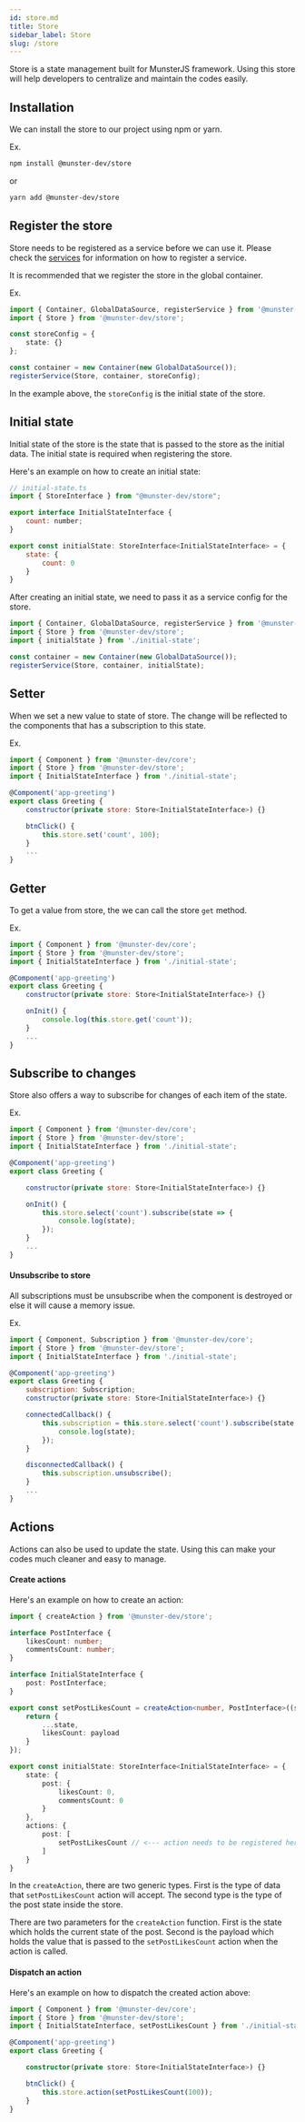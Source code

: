 ```yaml
---
id: store.md
title: Store
sidebar_label: Store
slug: /store
---
```


Store is a state management built for MunsterJS framework.
Using this store will help developers to centralize and maintain the codes easily.

## Installation

We can install the store to our project using npm or yarn.

Ex.

```bash
npm install @munster-dev/store
```
or
```bash
yarn add @munster-dev/store
```

## Register the store

Store needs to be registered as a service before we can use it.
Please check the [services](/services) for information on how to register a service.

It is recommended that we register the store in the global container.

Ex.

```typescript
import { Container, GlobalDataSource, registerService } from '@munster-dev/core';
import { Store } from '@munster-dev/store';

const storeConfig = {
    state: {}
};

const container = new Container(new GlobalDataSource());
registerService(Store, container, storeConfig);
```

In the example above, the `storeConfig` is the initial state of the store.

## Initial state

Initial state of the store is the state that is passed to the store as the initial data.
The initial state is required when registering the store.

Here's an example on how to create an initial state:

```javascript
// initial-state.ts
import { StoreInterface } from "@munster-dev/store";

export interface InitialStateInterface {
    count: number;
}

export const initialState: StoreInterface<InitialStateInterface> = {
    state: {
        count: 0
    }
}
```

After creating an initial state, we need to pass it as a service config for the store.

```typescript
import { Container, GlobalDataSource, registerService } from '@munster-dev/core';
import { Store } from '@munster-dev/store';
import { initialState } from './initial-state';

const container = new Container(new GlobalDataSource());
registerService(Store, container, initialState);
```

## Setter

When we set a new value to state of store.
The change will be reflected to the components that has a subscription to this state.

Ex.

```javascript
import { Component } from '@munster-dev/core';
import { Store } from '@munster-dev/store';
import { InitialStateInterface } from './initial-state';

@Component('app-greeting')
export class Greeting {
    constructor(private store: Store<InitialStateInterface>) {}

    btnClick() {
        this.store.set('count', 100);
    }
    ...
}
```

## Getter

To get a value from store, the we can call the store `get` method.

Ex.

```javascript
import { Component } from '@munster-dev/core';
import { Store } from '@munster-dev/store';
import { InitialStateInterface } from './initial-state';

@Component('app-greeting')
export class Greeting {
    constructor(private store: Store<InitialStateInterface>) {}

    onInit() {
        console.log(this.store.get('count'));
    }
    ...
}
```

## Subscribe to changes

Store also offers a way to subscribe for changes of each item of the state.

Ex.

```javascript
import { Component } from '@munster-dev/core';
import { Store } from '@munster-dev/store';
import { InitialStateInterface } from './initial-state';

@Component('app-greeting')
export class Greeting {

    constructor(private store: Store<InitialStateInterface>) {}

    onInit() {
        this.store.select('count').subscribe(state => {
            console.log(state);
        });
    }
    ...
}
```

#### Unsubscribe to store

All subscriptions must be unsubscribe when the component is destroyed or else it will cause a memory issue.

Ex.

```javascript
import { Component, Subscription } from '@munster-dev/core';
import { Store } from '@munster-dev/store';
import { InitialStateInterface } from './initial-state';

@Component('app-greeting')
export class Greeting {
    subscription: Subscription;
    constructor(private store: Store<InitialStateInterface>) {}

    connectedCallback() {
        this.subscription = this.store.select('count').subscribe(state => {
            console.log(state);
        });
    }

    disconnectedCallback() {
        this.subscription.unsubscribe();
    }
    ...
}
```

## Actions

Actions can also be used to update the state.
Using this can make your codes much cleaner and easy to manage.

#### Create actions

Here's an example on how to create an action:

```typescript
import { createAction } from '@munster-dev/store';

interface PostInterface {
    likesCount: number;
    commentsCount: number;
}

interface InitialStateInterface {
    post: PostInterface;
}

export const setPostLikesCount = createAction<number, PostInterface>((state: PostInterface, payload: number) => {
    return {
        ...state,
        likesCount: payload
    }
});

export const initialState: StoreInterface<InitialStateInterface> = {
    state: {
        post: {
            likesCount: 0,
            commentsCount: 0
        }
    },
    actions: {
        post: [
            setPostLikesCount // <--- action needs to be registered here
        ]
    }
}
```

In the `createAction`, there are two generic types.
First is the type of data that `setPostLikesCount` action will accept.
The second type is the type of the post state inside the store.

There are two parameters for the `createAction` function.
First is the state which holds the current state of the post.
Second is the payload which holds the value that is passed to the `setPostLikesCount` action when the action is called.

#### Dispatch an action

Here's an example on how to dispatch the created action above:

```typescript
import { Component } from '@munster-dev/core';
import { Store } from '@munster-dev/store';
import { InitialStateInterface, setPostLikesCount } from './initial-state';

@Component('app-greeting')
export class Greeting {

    constructor(private store: Store<InitialStateInterface>) {}

    btnClick() {
        this.store.action(setPostLikesCount(100));
    }
}
```
